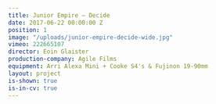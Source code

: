 ```yaml
---
title: Junior Empire — Decide
date: 2017-06-22 00:00:00 Z
position: 1
image: "/uploads/junior-empire-decide-wide.jpg"
vimeo: 222665107
director: Eoin Glaister
production-company: Agile Films
equipment: Arri Alexa Mini + Cooke S4's & Fujinon 19-90mm
layout: project
is-shown: true
is-in-cv: true
---
```



